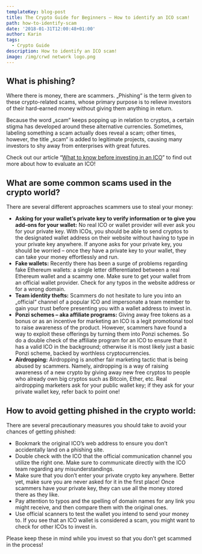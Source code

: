 ```yaml
---
templateKey: blog-post
title: The Crypto Guide for Beginners – How to identify an ICO scam!
path: how-to-identify-scam
date: '2018-01-31T12:00:48+01:00'
author: Karin
tags:
  - Crypto Guide
description: How to identify an ICO scam!
image: /img/crwd network logo.png
---
```

## What is phishing?

Where there is money, there are scammers. „Phishing“ is the term given to these crypto-related scams, whose primary purpose is to relieve investors of their hard-earned money without giving them anything in return.



Because the word „scam“ keeps popping up in relation to cryptos,  a certain stigma has developed around these alternative currencies. Sometimes, labeling something a scam actually does reveal a scam; other times, however, the title „scam“ is added to legitimate projects, causing many investors to shy away from enterprises with great futures.



Check out our article “[What to know before investing in an ICO](https://ico.conda.online/the-crypto-guide-for-beginners-what-to-know-before-investing-in-an-ico/)” to find out more about how to evaluate an ICO!



 



## What are some common scams used in the crypto world?

There are several different approaches scammers use to steal your money:



* **Asking for your wallet’s private key to verify information or to give you add-ons for your wallet:** No real ICO or wallet provider will ever ask you for your private key. With ICOs, you should be able to send cryptos to the designated wallet address on their website without having to type in your private key anywhere. If anyone asks for your private key, you should be worried – once they have a private key to your wallet, they can take your money effortlessly and run.
* **Fake wallets:** Recently there has been a surge of problems regarding fake Ethereum wallets: a single letter differentiated between a real Ethereum wallet and a scammy one. Make sure to get your wallet from an official wallet provider. Check for any typos in the website address or for a wrong domain.
* **Team identity thefts:** Scammers do not hesitate to lure you into an „official“ channel of a popular ICO and impersonate a team member to gain your trust before presenting you with a wallet address to invest in.
* **Ponzi schemes – aka affiliate programs:** Giving away free tokens as a bonus or as an incentive for marketing an ICO is a legit promotional tool to raise awareness of the product. However, scammers have found a way to exploit these offerings by turning them into Ponzi schemes. So do a double check of the affiliate program for an ICO to ensure that it has a valid ICO in the background; otherwise it is most likely just a basic Ponzi scheme, backed by worthless cryptocurrencies.
* **Airdropping:** Airdropping is another fair marketing tactic that is being abused by scammers. Namely, airdropping is a way of raising awareness of a new crypto by giving away new free cryptos to people who already own big cryptos such as Bitcoin, Ether, etc. Real airdropping marketers ask for your public wallet key; if they ask for your private wallet key, refer back to point one!

 

## How to avoid getting phished in the crypto world:

There are several precautionary measures you should take to avoid your chances of getting phished:



* Bookmark the original ICO’s web address to ensure you don’t accidentally land on a phishing site.
* Double check with the ICO that the official communication channel you utilize the right one. Make sure to communicate directly with the ICO team regarding any misunderstandings.
* Make sure that you don’t enter your private crypto key anywhere. Better yet, make sure you are never asked for it in the first place! Once scammers have your private key, they can use all the money stored there as they like.
* Pay attention to typos and the spelling of domain names for any link you might receive, and then compare them with the original ones.
* Use official scanners to test the wallet you intend to send your money to. If you see that an ICO wallet is considered a scam, you might want to check for other ICOs to invest in.

Please keep these in mind while you invest so that you don’t get scammed in the process!
